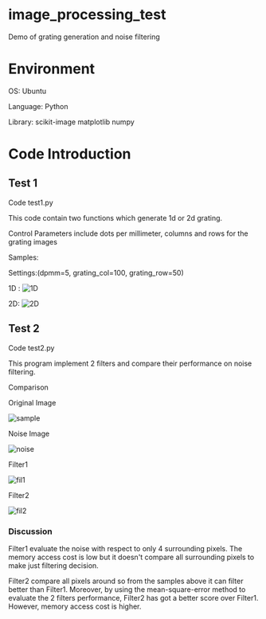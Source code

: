 # image_processing_test
Demo of grating generation and noise filtering


# Environment
OS: Ubuntu

Language: Python

Library:  scikit-image
          matplotlib
          numpy

# Code Introduction

## Test 1 

Code test1.py

This code contain two functions which generate 1d or 2d grating.

Control Parameters include dots per millimeter, columns and rows for the grating images


Samples:

Settings:(dpmm=5, grating_col=100, grating_row=50)

1D :
![1D](../master/images/1d-grating.jpg)

2D:
![2D](../master/images/2d-grating.jpg)


## Test 2

Code test2.py

This program implement 2 filters and compare their performance on noise filtering.


Comparison

Original Image

![sample](../master/images/grayscale.jpg)


Noise Image

![noise](../master/images/noise_img.jpg)


Filter1

![fil1](../master/images/filtered_img1.jpg)


Filter2

![fil2](../master/images/filtered_img2.jpg)


### Discussion
Filter1 evaluate the noise with respect to only 4 surrounding pixels. The memory access cost is low but it doesn't compare all surrounding pixels to make just filtering decision.

Filter2 compare all pixels around so from the samples above it can filter better than Filter1. Moreover, by using the mean-square-error method to evaluate the 2 filters performance, Filter2 has got a better score over Filter1. However, memory access cost is higher.


